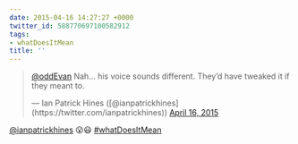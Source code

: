 ```yaml
---
date: 2015-04-16 14:27:27 +0000
twitter_id: 588770697100582912
tags:
- whatDoesItMean
title: ''
---
```


<blockquote class="twitter-tweet"><p lang="en" dir="ltr"><a href="https://twitter.com/oddEvan?ref_src=twsrc%5Etfw">@oddEvan</a> Nah… his voice sounds different. They’d have tweaked it if they meant to.</p>&mdash; Ian Patrick Hines ([@ianpatrickhines](https://twitter.com/ianpatrickhines)) <a href="https://twitter.com/ianpatrickhines/status/588770548047618048?ref_src=twsrc%5Etfw">April 16, 2015</a></blockquote>
<script async src="https://platform.twitter.com/widgets.js" charset="utf-8"></script>

[@ianpatrickhines](https://twitter.com/ianpatrickhines) 😮😃 [#whatDoesItMean](https://twitter.com/hashtag/whatDoesItMean)
